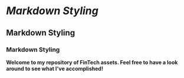 # *Markdown Styling*

## Markdown Styling

### Markdown Styling

**Welcome to my repository of FinTech assets. Feel free to have a look around to see what I've accomplished!**

